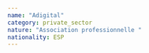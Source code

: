 ```yaml
---
name: "Adigital"
category: private_sector
nature: "Association professionnelle "
nationality: ESP
---
```

    